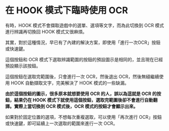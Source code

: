 
<link rel="stylesheet" href="https://cdnjs.cloudflare.com/ajax/libs/font-awesome/6.6.0/css/all.min.css">

<style>
    i{
        color:blue;
        width:20px;
    }
    .fa-icon {
  visibility: hidden;
}
.btnstatus2{
    color:deeppink;
}
</style>

# 在 HOOK 模式下臨時使用 OCR  

有時，HOOK 模式不會擷取遊戲中的選單、選項等文字，而為此切換到 OCR 模式進行辨識再切換回 HOOK 模式又很麻煩。  

其實，對於這種情況，早已有了內建的解決方案，即使用「進行一次OCR」按鈕<i class="fa fa-crop"></i>或快速鍵。  

這個按鈕和 OCR 模式下選取辨識範圍的按鈕的預設圖示是相同的，並且現在已經預設顯示該按鈕。  

這個按鈕在選取完範圍後，只會進行一次 OCR，然後退出 OCR，然後無縫繼續使用 HOOK 自動擷取文字，完美解決了 HOOK 模式的一些缺漏。  

**由於這個按鈕的圖示，很多原本就想要使用 OCR 的人，誤以為這就是 OCR 的按鈕，結果仍在 HOOK 模式下就使用這個按鈕，選取完範圍後卻不會進行自動翻譯。實際上當切換到 OCR 模式後，OCR 模式的按鈕才會顯示出來。**  

如果對於固定位置的選項，不想每次重複選取，可以使用「再次進行 OCR」按鈕<i class="fa fa-spinner"></i>或快速鍵，即可延續上一次選取的範圍來進行一次 OCR。